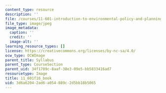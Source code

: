 ```yaml
---
content_type: resource
description: ''
file: /courses/11-601-introduction-to-environmental-policy-and-planning-fall-2016/3d6a62042ad6a054889c2d5bb18b5065_11_601f16_book.jpg
file_type: image/jpeg
image_metadata:
  caption: ''
  credit: ''
  image-alt: ''
learning_resource_types: []
license: https://creativecommons.org/licenses/by-nc-sa/4.0/
ocw_type: OCWImage
parent_title: Syllabus
parent_type: CourseSection
parent_uid: 34f1789c-8aaf-38e3-09e5-bb5833416ad7
resourcetype: Image
title: 11_601f16_book
uid: 3d6a6204-2ad6-a054-889c-2d5bb18b5065
---
```

